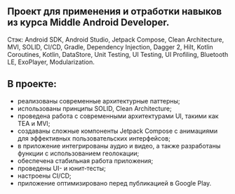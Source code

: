 ## Проект для применения и отработки навыков из курса Middle Android Developer.

Стэк: Android SDK, Android Studio, Jetpack Compose, Clean Architecture, MVI, SOLID, 
CI/CD, Gradle, Dependency Injection, Dagger 2, Hilt, Kotlin Coroutines, Kotlin, 
DataStore, Unit Testing, UI Testing, UI Profiling, Bluetooth LE, ExoPlayer, Modularization.

## В проекте:
 - реализованы современные архитектурные паттерны;
 - использованы принципы SOLID, Clean Architecture;
 - проведена работа с современными архитектурами UI, такими как TEA и MVI;
 - создаваны сложные компоненты Jetpack Compose с анимациями для эффективных пользовательских интерфейсов;
 - в приложение интегрированы аудио и видео, а также разработаны функции с использованием геолокации;
 - обеспечена стабильная работа приложения;
 - проведены UI- и юнит‑тесты;
 - настроены CI/CD;
 - приложение оптимизировано перед публикацией в Google Play.
